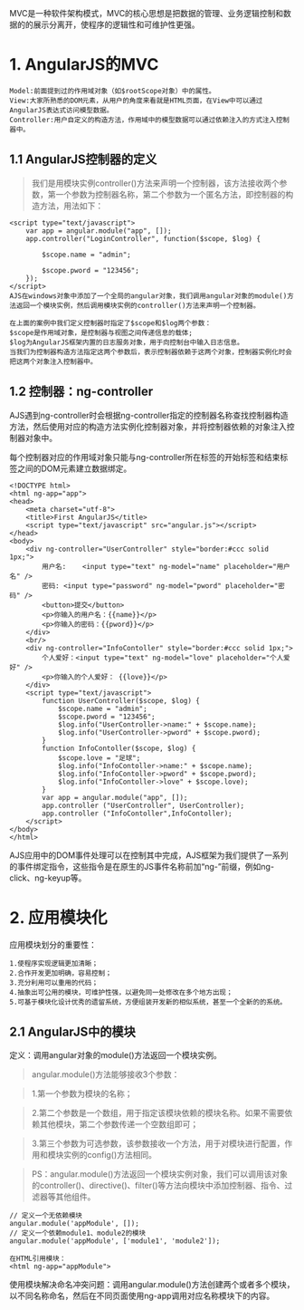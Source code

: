 MVC是一种软件架构模式，MVC的核心思想是把数据的管理、业务逻辑控制和数据的的展示分离开，使程序的逻辑性和可维护性更强。

# 1. AngularJS的MVC

    Model:前面提到过的作用域对象（如$rootScope对象）中的属性。
    View:大家所熟悉的DOM元素，从用户的角度来看就是HTML页面，在View中可以通过AngularJS表达式访问模型数据。
    Controller:用户自定义的构造方法，作用域中的模型数据可以通过依赖注入的方式注入控制器中。

## 1.1 AngularJS控制器的定义

> 我们是用模块实例controller()方法来声明一个控制器，该方法接收两个参数，第一个参数为控制器名称，第二个参数为一个匿名方法，即控制器的构造方法，用法如下：

    <script type="text/javascript">
		var app = angular.module("app", []);
		app.controller("LoginController", function($scope, $log) {

			$scope.name = "admin";

			$scope.pword = "123456";
		});
	</script>
	AJS在windows对象中添加了一个全局的angular对象，我们调用angular对象的module()方法返回一个模块实例，然后调用模块实例的controller()方法来声明一个控制器。
	
	在上面的案例中我们定义控制器时指定了$scope和$log两个参数：
	$scope是作用域对象，是控制器与视图之间传递信息的载体;
	$log为AngularJS框架内置的日志服务对象，用于向控制台中输入日志信息。
	当我们为控制器构造方法指定这两个参数后，表示控制器依赖于这两个对象，控制器实例化时会把这两个对象注入控制器中。
	
## 1.2 控制器：ng-controller
AJS遇到ng-controller时会根据ng-controller指定的控制器名称查找控制器构造方法，然后使用对应的构造方法实例化控制器对象，并将控制器依赖的对象注入控制器对象中。

每个控制器对应的作用域对象只能与ng-controller所在标签的开始标签和结束标签之间的DOM元素建立数据绑定。

    <!DOCTYPE html>
    <html ng-app="app">
    <head>
    	<meta charset="utf-8">
    	<title>First AngularJS</title>
    	<script type="text/javascript" src="angular.js"></script>
    </head>
    <body>
    	<div ng-controller="UserController" style="border:#ccc solid 1px;">
    		用户名:	<input type="text" ng-model="name" placeholder="用户名" />
    		密码: <input type="password" ng-model="pword" placeholder="密码" />
    		<button>提交</button>
    		<p>你输入的用户名：{{name}}</p>
    		<p>你输入的密码：{{pword}}</p>
    	</div>
    	<br/>
    	<div ng-controller="InfoContoller" style="border:#ccc solid 1px;">
    		个人爱好：<input type="text" ng-model="love" placeholder="个人爱好" />
    		<p>你输入的个人爱好： {{love}}</p>
    	</div>
    	<script type="text/javascript">
    		function UserController($scope, $log) {
    			$scope.name = "admin";
    			$scope.pword = "123456";
    			$log.info("UserController->name:" + $scope.name);
    			$log.info("UserController->pword" + $scope.pword);
    		}
    		function InfoContoller($scope, $log) {
    			$scope.love = "足球";
    			$log.info("InfoContoller->name:" + $scope.name);
    			$log.info("InfoContoller->pword" + $scope.pword);
    			$log.info("InfoContoller->love" + $scope.love);
    		}
    		var app = angular.module("app", []);
    		app.controller ("UserController", UserController);
    		app.controller ("InfoContoller",InfoContoller);
    	</script>
    </body>
    </html>

AJS应用中的DOM事件处理可以在控制其中完成，AJS框架为我们提供了一系列的事件绑定指令，这些指令是在原生的JS事件名称前加“ng-”前缀，例如ng-click、ng-keyup等。

# 2. 应用模块化

应用模块划分的重要性：

    1.使程序实现逻辑更加清晰；
    2.合作开发更加明确，容易控制；
    3.充分利用可以重用的代码；
    4.抽象出可公用的模块，可维护性强，以避免同一处修改在多个地方出现；
    5.可基于模块化设计优秀的遗留系统，方便组装开发新的相似系统，甚至一个全新的的系统。

##  2.1 AngularJS中的模块
定义：调用angular对象的module()方法返回一个模块实例。

> angular.module()方法能够接收3个参数：

> 1.第一个参数为模块的名称；

> 2.第二个参数是一个数组，用于指定该模块依赖的模块名称。如果不需要依赖其他模块，第二个参数传递一个空数组即可；

> 3.第三个参数为可选参数，该参数接收一个方法，用于对模块进行配置，作用和模块实例的config()方法相同。

> PS：angular.module()方法返回一个模块实例对象，我们可以调用该对象的controller()、directive()、filter()等方法向模块中添加控制器、指令、过滤器等其他组件。

    // 定义一个无依赖模块
    angular.module('appModule', []);
    // 定义一个依赖module1、module2的模块
    angular.module('appModule', ['module1', 'module2']);
    
    在HTML引用模块：
    <html ng-app="appModule">
    
使用模块解决命名冲突问题：调用angular.module()方法创建两个或者多个模块，以不同名称命名，然后在不同页面使用ng-app调用对应名称模块下的内容。